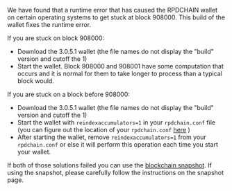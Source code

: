 We have found that a runtime error that has caused the RPDCHAIN wallet on certain operating systems to get stuck at block 908000. This build of the wallet fixes the runtime error.

If you are stuck on block 908000:
- Download the 3.0.5.1 wallet (the file names do not display the "build" version and cutoff the 1)
- Start the wallet. Block 908000 and 908001 have some computation that occurs and it is normal for them to take longer to process than a typical block would.

If you are stuck on a block before 908000:
- Download the 3.0.5.1 wallet (the file names do not display the "build" version and cutoff the 1)
- Start the wallet with `reindexaccumulators=1` in your `rpdchain.conf` file (you can figure out the location of your `rpdchain.conf` [here](https://rpdchain.freshdesk.com/support/solutions/articles/30000004664-where-are-my-wallet-dat-blockchain-and-configuration-conf-files-located-) )
- After starting the wallet, remove `reindexaccumulators=1` from your `rpdchain.conf` or else it will perform this operation each time you start your wallet.

If both of those solutions failed you can use the [blockchain snapshot](http://178.254.23.111/~pub/RPDCHAIN/Daily-Snapshots-Html/RPDCHAIN-Daily-Snapshots.html). If using the snapshot, please carefully follow the instructions on the snapshot page.